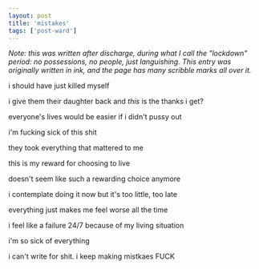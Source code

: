```yaml
---
layout: post
title: 'mistakes'
tags: ['post-ward']
---
```


*Note: this was written after discharge, during what I call the "lockdown" period: no possessions, no people, just languishing. This entry was originally written in ink, and the page has many scribble marks all over it.*

i should have just killed myself

i give them their daughter back and *this* is the thanks i get?

everyone's lives would be easier if i didn't pussy out

i'm fucking sick of this shit

they took everything that mattered to me

this is my reward for choosing to live

doesn't seem like such a rewarding choice anymore

i contemplate doing it now but it's too little, too late

everything just makes me feel worse all the time

i feel like a failure 24/7 because of my living situation

i'm so sick of everything

i can't write for shit. i keep making mistkaes FUCK


